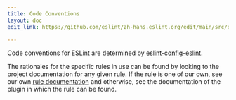 ```yaml
---
title: Code Conventions
layout: doc
edit_link: https://github.com/eslint/zh-hans.eslint.org/edit/main/src/developer-guide/code-conventions.md

---
```


Code conventions for ESLint are determined by
[eslint-config-eslint](https://www.npmjs.com/package/eslint-config-eslint).

The rationales for the specific rules in use can be found by looking to the
project documentation for any given rule. If the rule is one of our own, see
our own [rule documentation](https://eslint.org/docs/rules/) and otherwise, see
the documentation of the plugin in which the rule can be found.
